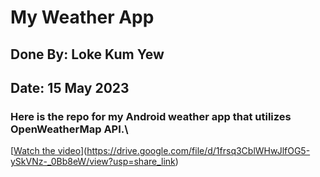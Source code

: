# My Weather App
## Done By: Loke Kum Yew
## Date: 15 May 2023

### Here is the repo for my Android weather app that utilizes OpenWeatherMap API.\
<!-- blank line -->
[[Watch the video](https://drive.google.com/file/d/17is1PHbY_sub81WnEcJpvlmcGYqKdAGN/view?usp=share_link)](https://drive.google.com/file/d/1frsq3CblWHwJlfOG5-ySkVNz-_0Bb8eW/view?usp=share_link)
